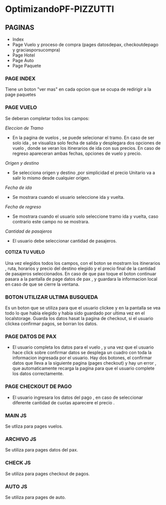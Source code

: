 # OptimizandoPF-PIZZUTTI

## PAGINAS
* Index
* Page Vuelo y proceso de compra (pages datosdepax, checkoutdepago y graciasporsucompra)
* Page Hotel
* Page Auto
* Page Paquete

### PAGE INDEX
Tiene un boton "ver mas" en cada opcion que se ocupa de redirigir a la page paquetes

### PAGE VUELO 
Se deberan completar todos los campos: 

*Eleccion de Tramo* 
* En la pagina de vuelos , se puede selecionar el tramo. En caso de ser solo ida , se visualiza solo fecha de salida y desplegara dos opciones de vuelo , donde se veran los itinerarios de ida con sus precios. En caso de regreso apareceran ambas fechas, opciones de vuelo y precio. 

*Origen y destino*
* Se selecciona origen y destino ,por simplicidad el precio Unitario va a salir lo mismo desde cualquier origen.

*Fecha de ida*
* Se mostrara cuando el usuario seleccione ida y vuelta.

*Fecha de regreso*
* Se mostrara cuando el usuario solo seleccione tramo ida y vuelta, caso contrario este campo no se mostrara.

*Cantidad de pasajeros*
* El usuario debe seleccionar cantidad de pasajeros.

#### COTIZA TU VUELO
Una vez elegidos todos los campos, con el boton se mostrarn los itinerarios , ruta, horarios y precio del destino elegido y el precio final de la cantidad de pasajeros seleccionados. 
En caso de que pax toque el boton continuar pasara a la pantalla de page datos de pax , y guardara la informacion local en caso de que se cierre la ventana. 

### BOTON UTILIZAR ULTIMA BUSQUEDA 
Es un boton que se utiliza para que el usuario clickee y en la pantalla se vea todo lo que habia elegido y habia sido guardado por ultima vez en el localstorage. Guarda los datos hasat la pagina de checkout, si el usuario clickea confirmar pagos, se borran los datos. 

### PAGE DATOS DE PAX 
* El usuario completa los datos para el vuelo , y una vez que el usuario hace click sobre confirmar datos se desplega un cuadro con toda la informacion ingresada por el usuario. Hay dos botones, el confirmar datos que lleva a la siguiente pagina (pages checkout) y hay un error , que automaticamente recarga la pagina para que el usuario complete los datos correctamente. 

### PAGE CHECKOUT DE PAGO 
* El usuario ingresara los datos del pago , en caso de seleccionar diferente cantidad de cuotas aparecere el precio .

### MAIN JS
Se utliza para pages vuelos.

### ARCHIVO JS 
Se utiliza para pages datos del pax.

### CHECK JS
Se utiliza para pages checkout de pagos.

### AUTO JS
Se utiliza para pages de auto.

